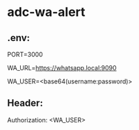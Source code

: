# adc-wa-alert

## .env:

PORT=3000

WA_URL=https://whatsapp.local:9090

WA_USER=<base64(username:password)> 

## Header:
Authorization: <WA_USER>
